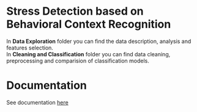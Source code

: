 # Stress Detection based on Behavioral Context Recognition
In **Data Exploration** folder you can find the data description, analysis and features selection. <br>
In **Cleaning and Classification** folder you can find data cleaning, preprocessing and comparision of classification models.

# Documentation
See documentation [here](https://github.com/19tony97/Stress_Detection_based_on_Behavioral_Context_Recognition/blob/main/Stress%20Detection%20based%20on%20Behavioral%20Context%20Recognition.pdf)
